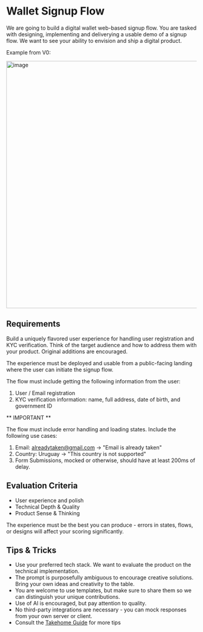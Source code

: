 # Wallet Signup Flow

We are going to build a digital wallet web-based signup flow. You are tasked with designing, implementing and deliverying a usable demo of a signup flow.
We want to see your ability to envision and ship a digital product.

Example from V0:

<img width="654" alt="image" src="https://github.com/user-attachments/assets/dde1cd1b-ee22-46f0-8996-c245271c575a" />


## Requirements

Build a uniquely flavored user experience for handling user registration and KYC verification. Think of the target audience and how to address them with your product. Original additions are encouraged.

The experience must be deployed and usable from a public-facing landing where the user can initiate the signup flow.

The flow must include getting the following information from the user:
1. User / Email registration
2. KYC verification information: name, full address, date of birth, and government ID

** IMPORTANT **

The flow must include error handling and loading states. Include the following use cases:

1. Email: alreadytaken@gmail.com -> "Email is already taken"
2. Country: Uruguay -> "This country is not supported"
3. Form Submissions, mocked or otherwise, should have at least 200ms of delay.

## Evaluation Criteria
- User experience and polish
- Technical Depth & Quality
- Product Sense & Thinking

The experience must be the best you can produce - errors in states, flows, or designs will affect your scoring significantly.

## Tips & Tricks
- Use your preferred tech stack. We want to evaluate the product on the technical implementation.
- The prompt is purposefully ambiguous to encourage creative solutions. Bring your own ideas and creativity to the table.
- You are welcome to use templates, but make sure to share them so we can distinguish your unique contributions.
- Use of AI is encouraged, but pay attention to quality.
- No third-party integrations are necessary - you can mock responses from your own server or client.
- Consult the [Takehome Guide](https://docs.silver.dev/interview-ready/technical-fundamentals/code-quality/guia-de-takehomes) for more tips
